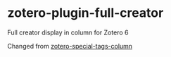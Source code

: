 # zotero-plugin-full-creator
Full creator display in column for Zotero 6

Changed from <a href="https://github.com/whacked/zotero-special-tags-column">zotero-special-tags-column</a>
